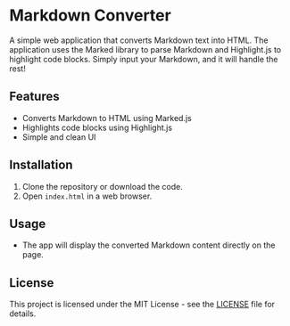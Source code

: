 # Markdown Converter

A simple web application that converts Markdown text into HTML. The application uses the Marked library to parse Markdown and Highlight.js to highlight code blocks. Simply input your Markdown, and it will handle the rest!

## Features
- Converts Markdown to HTML using Marked.js
- Highlights code blocks using Highlight.js
- Simple and clean UI

## Installation
1. Clone the repository or download the code.
2. Open `index.html` in a web browser.

## Usage
- The app will display the converted Markdown content directly on the page.

## License
This project is licensed under the MIT License - see the [LICENSE](LICENSE) file for details.